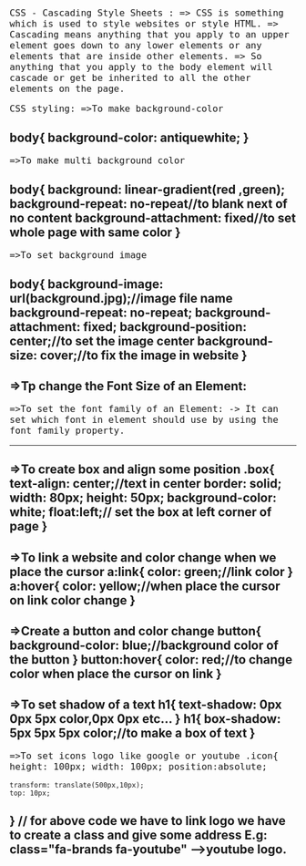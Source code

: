 CSS - Cascading Style Sheets :
        => CSS is something which is used to style websites or style HTML.
        => Cascading means anything that you apply to an upper element goes down to any lower elements or any elements that are inside other elements.
        => So anything that you apply to the body element will cascade or get be inherited to all the  other elements on the page.
        
CSS styling:
=>To make background-color

body{
    background-color: antiquewhite;
}
-----------
=>To make multi background color

body{
    background: linear-gradient(red ,green);
    background-repeat: no-repeat//to blank next of no content
    background-attachment: fixed//to set whole page with same color
}
-----------
=>To set background image

body{
    background-image: url(background.jpg);//image file name
    background-repeat: no-repeat;
    background-attachment: fixed;
    background-position: center;//to set the image center
    background-size: cover;//to fix the image in website
}
-----------
=>Tp change the Font Size of an Element:
       <style> //creating style class
        .red-text{
                color:red;
                font-size: 30px;// Changes the font size
                   }
        </style>
        <style>
          p{  
              font-size:16px;
             }
        </style>
----------
=>To set the font family of an Element:
     -> It can set which font in element should use by  using the font family property.
   <style>
       p{      
           font-size:16px;
           font-family: monospace;
         }
    </style>
----------
=>To create box and align some position
 .box{
    text-align: center;//text in center
    border: solid;
    width: 80px;
    height: 50px;
    background-color: white;
    float:left;// set the box at left corner of page
}
-----------
=>To link a website and color change when we place the cursor
a:link{
    color: green;//link color
}
a:hover{
    color: yellow;//when place the cursor on link color change
}
-----------
=>Create a button and color change
button{
    background-color: blue;//background color of the button
}
button:hover{
    color: red;//to change color when place the cursor on link
}
-----------
=>To set shadow of a text
h1{
    text-shadow: 0px 0px 5px color,0px 0px etc...
}
h1{
    box-shadow: 5px 5px 5px color;//to make a box of text
}
-----------
=>To set icons logo like google or youtube
.icon{
    height: 100px;
    width: 100px;
    position:absolute;
    
    transform: translate(500px,10px);
    top: 10px;
} // for above code we have to link logo we have to create a class and give some address E.g: class="fa-brands fa-youtube" -->youtube logo.
-----------
